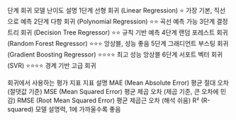 단계	회귀 모델	난이도	설명
1단계	선형 회귀 (Linear Regression)	⭐	가장 기본, 직선으로 예측
2단계	다항 회귀 (Polynomial Regression)	⭐⭐	곡선 예측 가능
3단계	결정 트리 회귀 (Decision Tree Regressor)	⭐⭐	규칙 기반 예측
4단계	랜덤 포레스트 회귀 (Random Forest Regressor)	⭐⭐⭐	앙상블, 성능 좋음
5단계	그래디언트 부스팅 회귀 (Gradient Boosting Regressor)	⭐⭐⭐⭐	최고 성능 앙상블
6단계	서포트 벡터 회귀 (SVR)	⭐⭐⭐⭐	경계 기반 고급 회귀

회귀에서 사용하는 평가 지표
지표	설명
MAE (Mean Absolute Error)	평균 절대 오차 (절댓값 기준)
MSE (Mean Squared Error)	평균 제곱 오차 (제곱 기준, 큰 오차에 민감)
RMSE (Root Mean Squared Error)	평균 제곱근 오차 (해석 쉬움)
R² (R-squared)	모델 설명력, 1에 가까울수록 좋음

